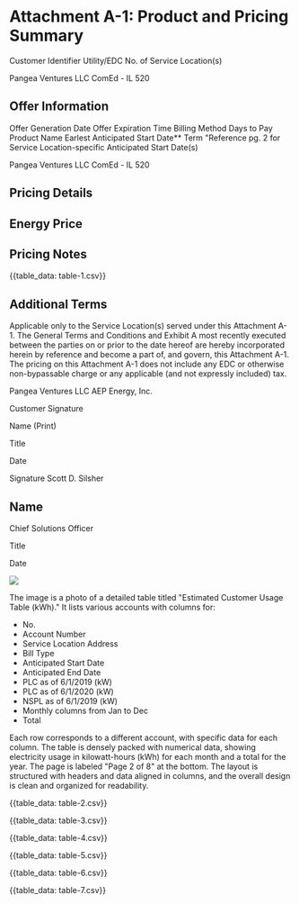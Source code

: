 # Attachment A-1: Product and Pricing Summary 

Customer Identifier
Utility/EDC
No. of Service Location(s)

Pangea Ventures LLC
ComEd - IL
520

## Offer Information

Offer Generation Date
Offer Expiration Time
Billing Method
Days to Pay
Product Name
Earlest Anticipated Start Date**
Term
"Reference pg. 2 for Service Location-specific Anticipated Start Date(s)

Pangea Ventures LLC
ComEd - IL
520

## Pricing Details

## Energy Price


## Pricing Notes

{{table_data: table-1.csv}}

## Additional Terms

Applicable only to the Service Location(s) served under this Attachment A-1.
The General Terms and Conditions and Exhibit A most recently executed between the parties on or prior to the date hereof are hereby incorporated herein by reference and become a part of, and govern, this Attachment A-1. The pricing on this Attachment A-1 does not include any EDC or otherwise non-bypassable charge or any applicable (and not expressly included) tax.

Pangea Ventures LLC
AEP Energy, Inc.

Customer Signature

Name (Print)

Title

Date

Signature
Scott D. Silsher

## Name

Chief Solutions Officer

Title

Date

![](images/img-0.jpeg)

The image is a photo of a detailed table titled "Estimated Customer Usage Table (kWh)." It lists various accounts with columns for:

- No.
- Account Number
- Service Location Address
- Bill Type
- Anticipated Start Date
- Anticipated End Date
- PLC as of 6/1/2019 (kW)
- PLC as of 6/1/2020 (kW)
- NSPL as of 6/1/2019 (kW)
- Monthly columns from Jan to Dec
- Total

Each row corresponds to a different account, with specific data for each column. The table is densely packed with numerical data, showing electricity usage in kilowatt-hours (kWh) for each month and a total for the year. The page is labeled "Page 2 of 8" at the bottom. The layout is structured with headers and data aligned in columns, and the overall design is clean and organized for readability.

{{table_data: table-2.csv}}

{{table_data: table-3.csv}}

{{table_data: table-4.csv}}

{{table_data: table-5.csv}}

{{table_data: table-6.csv}}

{{table_data: table-7.csv}}
